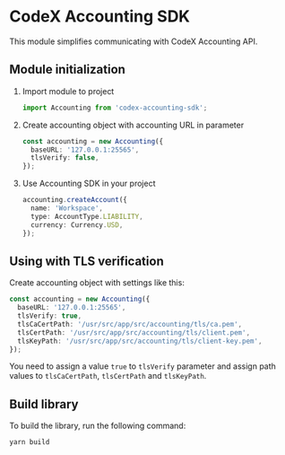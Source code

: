 # CodeX Accounting SDK
This module simplifies communicating with CodeX Accounting API.

## Module initialization

1. Import module to project
    ```ts
    import Accounting from 'codex-accounting-sdk';
    ```

2. Create accounting object with accounting URL in parameter
    ```ts
    const accounting = new Accounting({
      baseURL: '127.0.0.1:25565',
      tlsVerify: false,
    });
    ```

3. Use Accounting SDK in your project
    ```ts
    accounting.createAccount({
      name: 'Workspace',
      type: AccountType.LIABILITY,
      currency: Currency.USD,
    });
    ```

## Using with TLS verification

Create accounting object with settings like this:

```ts
const accounting = new Accounting({
  baseURL: '127.0.0.1:25565',
  tlsVerify: true,
  tlsCaCertPath: '/usr/src/app/src/accounting/tls/ca.pem',
  tlsCertPath: '/usr/src/app/src/accounting/tls/client.pem',
  tlsKeyPath: '/usr/src/app/src/accounting/tls/client-key.pem',
});
```

You need to assign a value `true` to `tlsVerify` parameter and assign path values to `tlsCaCertPath`, `tlsCertPath` and `tlsKeyPath`.

## Build library

To build the library, run the following command:

```shell script
yarn build
```
